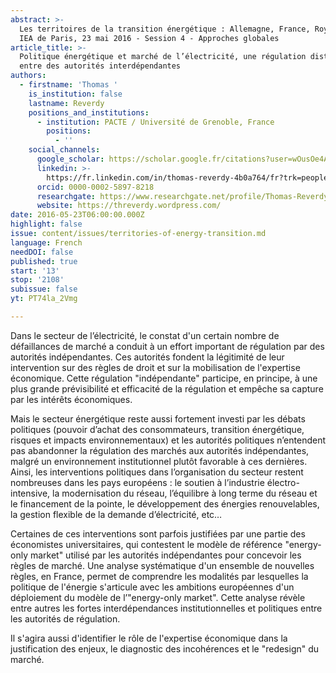 ```yaml
---
abstract: >-
  Les territoires de la transition énergétique : Allemagne, France, Royaume-Uni.
  IEA de Paris, 23 mai 2016 - Session 4 - Approches globales
article_title: >-
  Politique énergétique et marché de l’électricité, une régulation distribuée
  entre des autorités interdépendantes
authors:
  - firstname: 'Thomas '
    is_institution: false
    lastname: Reverdy
    positions_and_institutions:
      - institution: PACTE / Université de Grenoble, France
        positions:
          - ''
    social_channels:
      google_scholar: https://scholar.google.fr/citations?user=wOusOe4AAAAJ&hl=fr
      linkedin: >-
        https://fr.linkedin.com/in/thomas-reverdy-4b0a764/fr?trk=people-guest_people_search-card
      orcid: 0000-0002-5897-8218
      researchgate: https://www.researchgate.net/profile/Thomas-Reverdy
      website: https://threverdy.wordpress.com/
date: 2016-05-23T06:00:00.000Z
highlight: false
issue: content/issues/territories-of-energy-transition.md
language: French
needDOI: false
published: true
start: '13'
stop: '2108'
subissue: false
yt: PT74la_2Vmg

---
```


Dans le secteur de l’électricité, le constat d'un certain nombre de défaillances de marché a conduit à un effort important de régulation par des autorités indépendantes. Ces autorités fondent la légitimité de leur intervention sur des règles de droit et sur la mobilisation de l'expertise économique. Cette régulation "indépendante" participe, en principe, à une plus grande prévisibilité et efficacité de la régulation et empêche sa capture par les intérêts économiques. 

Mais le secteur énergétique reste aussi fortement investi par les débats politiques (pouvoir d’achat des consommateurs, transition énergétique, risques et impacts environnementaux) et les autorités politiques n’entendent pas abandonner la régulation des marchés aux autorités indépendantes, malgré un environnement institutionnel plutôt favorable à ces dernières. Ainsi, les interventions politiques dans l’organisation du secteur restent nombreuses dans les pays européens : le soutien à l’industrie électro-intensive, la modernisation du réseau, l’équilibre à long terme du réseau et le financement de la pointe, le développement des énergies renouvelables, la gestion flexible de la demande d’électricité, etc… 

Certaines de ces interventions sont parfois justifiées par une partie des économistes universitaires, qui contestent le modèle de référence "energy-only market" utilisé par les autorités indépendantes pour concevoir les règles de marché. Une analyse systématique d'un ensemble de nouvelles règles, en France, permet de comprendre les modalités par lesquelles la politique de l'énergie s'articule avec les ambitions européennes d'un déploiement du modèle de l’"energy-only market". Cette analyse révèle entre autres les fortes interdépendances institutionnelles et politiques entre les autorités de régulation. 

Il s'agira aussi d'identifier le rôle de l'expertise économique dans la justification des enjeux, le diagnostic des incohérences et le "redesign" du marché.

<Youtube yt="PT74la_2Vmg" caption="Politique énergétique et marché de l’électricité, une régulation distribuée entre des autorités interdépendantes" start="13" stop="2108"></Youtube>